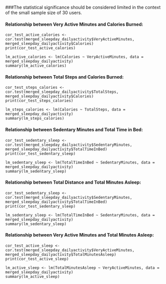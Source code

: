 ###The statistical significance should be considered limited in the context of the small sample size of 30 users.



#### Relationship between Very Active Minutes and Calories Burned:
```{r}
cor_test_active_calories <- cor.test(merged_sleepday_dailyactivity$VeryActiveMinutes, merged_sleepday_dailyactivity$Calories)
print(cor_test_active_calories)

lm_active_calories <- lm(Calories ~ VeryActiveMinutes, data = merged_sleepday_dailyactivity)
summary(lm_active_calories)
```

#### Relationship between Total Steps and Calories Burned:
```{r}
cor_test_steps_calories <- cor.test(merged_sleepday_dailyactivity$TotalSteps, merged_sleepday_dailyactivity$Calories)
print(cor_test_steps_calories)

lm_steps_calories <- lm(Calories ~ TotalSteps, data = merged_sleepday_dailyactivity)
summary(lm_steps_calories)
```

#### Relationship between Sedentary Minutes and Total Time in Bed:
```{r}
cor_test_sedentary_sleep <- cor.test(merged_sleepday_dailyactivity$SedentaryMinutes, merged_sleepday_dailyactivity$TotalTimeInBed)
print(cor_test_sedentary_sleep)

lm_sedentary_sleep <- lm(TotalTimeInBed ~ SedentaryMinutes, data = merged_sleepday_dailyactivity)
summary(lm_sedentary_sleep)
```

#### Relationship between Total Distance and Total Minutes Asleep:
```{r}
cor_test_sedentary_sleep <- cor.test(merged_sleepday_dailyactivity$SedentaryMinutes, merged_sleepday_dailyactivity$TotalTimeInBed)
print(cor_test_sedentary_sleep)

lm_sedentary_sleep <- lm(TotalTimeInBed ~ SedentaryMinutes, data = merged_sleepday_dailyactivity)
summary(lm_sedentary_sleep)
```

#### Relationship between Very Active Minutes and Total Minutes Asleep:
```{r}
cor_test_active_sleep <- cor.test(merged_sleepday_dailyactivity$VeryActiveMinutes, merged_sleepday_dailyactivity$TotalMinutesAsleep)
print(cor_test_active_sleep)

lm_active_sleep <- lm(TotalMinutesAsleep ~ VeryActiveMinutes, data = merged_sleepday_dailyactivity)
summary(lm_active_sleep)
```
